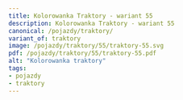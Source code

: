 ```yaml
---
title: Kolorowanka Traktory - wariant 55
description: Kolorowanka Traktory - wariant 55
canonical: /pojazdy/traktory/
variant_of: traktory
image: /pojazdy/traktory/55/traktory-55.svg
pdf: /pojazdy/traktory/55/traktory-55.pdf
alt: "Kolorowanka traktory"
tags:
- pojazdy
- traktory
---
```

